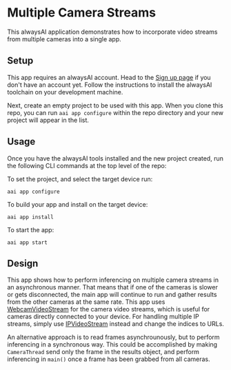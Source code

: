 # Multiple Camera Streams

This alwaysAI application demonstrates how to incorporate video streams from multiple cameras into a single app.

## Setup
This app requires an alwaysAI account. Head to the [Sign up page](https://www.alwaysai.co/dashboard) if you don't have an account yet. Follow the instructions to install the alwaysAI toolchain on your development machine.

Next, create an empty project to be used with this app. When you clone this repo, you can run `aai app configure` within the repo directory and your new project will appear in the list.

## Usage
Once you have the alwaysAI tools installed and the new project created, run the following CLI commands at the top level of the repo:

To set the project, and select the target device run:

```
aai app configure
```

To build your app and install on the target device:

```
aai app install
```

To start the app:

```
aai app start
```

## Design
This app shows how to perform inferencing on multiple camera streams in an asynchronous manner. That means that if one of the cameras is slower or gets disconnected, the main app will continue to run and gather results from the other cameras at the same rate. This app uses [WebcamVideoStream](https://alwaysai.co/docs/edgeiq_api/video_stream.html#edgeiq.edge_tools.WebcamVideoStream) for the camera video streams, which is useful for cameras directly connected to your device. For handling multiple IP streams, simply use [IPVideoStream](https://alwaysai.co/docs/edgeiq_api/video_stream.html#edgeiq.edge_tools.IPVideoStream) instead and change the indices to URLs.

An alternative approach is to read frames asynchrounously, but to perform inferencing in a synchronous way. This could be accomplished by making `CameraThread` send only the frame in the results object, and perform inferencing in `main()` once a frame has been grabbed from all cameras.

